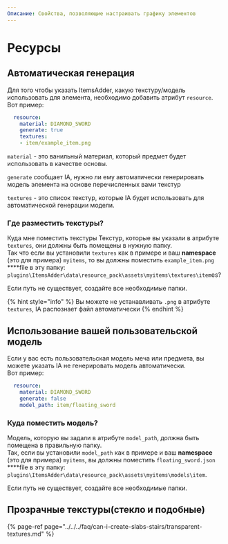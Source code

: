 ```yaml
---
Описание: Свойства, позволяющие настраивать графику элементов
---
```


# Ресурсы

## Автоматическая генерация

Для того чтобы указать ItemsAdder, какую текстуру/модель использовать для элемента, необходимо добавить атрибут `resource`.  
Вот пример:

```yaml
  resource:
    material: DIAMOND_SWORD
    generate: true
    textures:
    - item/example_item.png
```

`material` - это ванильный материал, который предмет будет использовать в качестве основы.

`generate` сообщает IA, нужно ли ему автоматически генерировать модель элемента на основе перечисленных вами текстур

`textures` - это список текстур, которые IA будет использовать для автоматической генерации модели.

### Где разместить текстуры?

Куда мне поместить текстуры Текстур, которые вы указали в атрибуте `textures`, они должны быть помещены в нужную папку.  
Так что если вы установили `textures` как в примере и ваш **namespace** \(это для примера\) `myitems`, то вы должны поместить `example_item.png` ****file в эту папку: `plugins\ItemsAdder\data\resource_pack\assets\myitems\textures\item`es?

Если путь не существует, создайте все необходимые папки.

{% hint style="info" %}
Вы можете не устанавливать `.png` в атрибуте `textures`, IA распознает файл автоматически
{% endhint %}

## Использование вашей пользовательской модель

Если у вас есть пользовательская модель меча или предмета, вы можете указать IA не генерировать модель автоматически.  
Вот пример:

```yaml
  resource:
    material: DIAMOND_SWORD
    generate: false
    model_path: item/floating_sword

```

### Куда поместить модель?

Модель, которую вы задали в атрибуте `model_path`, должна быть помещена в правильную папку.  
Так, если вы установили `model_path` как в примере и ваш **namespace** \(это для примера\) `myitems`, вы должны поместить `floating_sword.json` ****file в эту папку: `plugins\ItemsAdder\data\resource_pack\assets\myitems\models\item`.

Если путь не существует, создайте все необходимые папки.

## Прозрачные текстуры\(стекло и подобные\)

{% page-ref page="../../../faq/can-i-create-slabs-stairs/transparent-textures.md" %}

